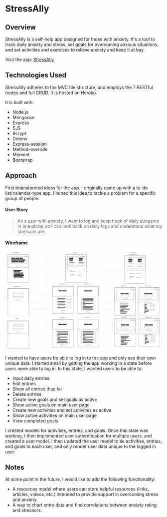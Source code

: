 # StressAlly


## Overview

StressAlly is a self-help app designed for those with anxiety. It's a tool to track daily anxiety and stress, set goals for overcoming anxious situations, and set activities and exercises to relieve anxiety and keep it at bay.

Visit the app: [StressAlly](https://stress-ally.herokuapp.com/)

## Technologies Used

StressAlly adheres to the MVC file structure, and employs the 7 RESTful routes and full CRUD. It is hosted on Heroku.

It is built with:

- Node.js
- Mongoose
- Express
- EJS
- Bcrypt
- Dotenv
- Express-session
- Method-override
- Moment
- Bootstrap

## Approach

First brainstormed ideas for the app. I originally came up with a to-do list/calendar-type app. I honed this idea to tackle a problem for a specific group of people.

#### User Story

> As a user with anxiety, I want to log and keep track of daily stressors in one place, so I can look back on daily logs and understand what my stressors are.

#### Wireframe

![alt-text](https://github.com/mstone89/StressAlly/blob/master/stressally_wireframe.png)

I wanted to have users be able to log in to the app and only see their own unique data. I started small by getting the app working in a state before users were able to log in. In this state, I wanted users to be able to:

- Input daily entries
- Edit entries
- Show all entries thus far
- Delete entries
- Create new goals and set goals as active
- Show active goals on main user page
- Create new activities and set activities as active
- Show active activities on main user page
- View completed goals

I created models for activities, entries, and goals. Once this state was working, I then implemented user authentication for multiple users, and created a user model. I then updated the user model to tie activities, entries, and goals to each user, and only render user data unique to the logged in user.


## Notes

At some point in the future, I would like to add the following functionality:

- A resources model where users can store helpful resources (links, articles, videos, etc.) intended to provide support in overcoming stress and anxiety.
- A way to chart entry data and find correlations between anxiety rating and stressors.
